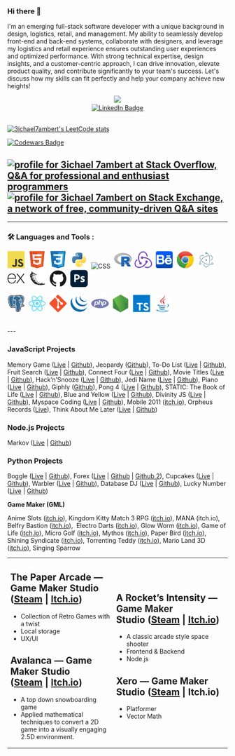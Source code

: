 ### Hi there 👋

I'm an emerging full-stack software developer with a unique background in design, logistics, retail, and management. My ability to seamlessly develop front-end and back-end systems, collaborate with designers, and leverage my logistics and retail experience ensures outstanding user experiences and optimized performance. With strong technical expertise, design insights, and a customer-centric approach, I can drive innovation, elevate product quality, and contribute significantly to your team's success. Let's discuss how my skills can fit perfectly and help your company achieve new heights!

  
<div id="header" align="center">
  <img src="https://media.giphy.com/media/EOmYN5kVP3W2Lyn6dx/giphy.gif" width="400"/>
</div>

<div id="header" align="center">
  <a href="https://www.linkedin.com/in/3ichael7ambert/">
    <img src="https://img.shields.io/badge/LinkedIn-blue?style=for-the-badge&logo=linkedin&logoColor=white" alt="LinkedIn Badge"/>
  </a>
</div><br>

<!-- Leetcode -->
[![3ichael7ambert's LeetCode stats](https://leetcode-stats-six.vercel.app/?username=3ichael7ambert)](https://github.com/3ichael7ambert/)

<!-- Codewars -->
[![Codewars Badge](https://www.codewars.com/users/3ichael7ambert/badges/large)](https://www.codewars.com/users/3ichael7ambert)

<!-- StackOverflow -->
<a href="https://stackoverflow.com/users/23144952/3ichael-7ambert"><img src="https://stackoverflow.com/users/flair/23144952.png" width="208" height="58" alt="profile for 3ichael 7ambert at Stack Overflow, Q&amp;A for professional and enthusiast programmers" title="profile for 3ichael 7ambert at Stack Overflow, Q&amp;A for professional and enthusiast programmers"></a>
<a href="https://stackexchange.com/users/30200640"><img src="https://stackexchange.com/users/flair/30200640.png" width="208" height="58" alt="profile for 3ichael 7ambert on Stack Exchange, a network of free, community-driven Q&amp;A sites" title="profile for 3ichael 7ambert on Stack Exchange, a network of free, community-driven Q&amp;A sites"></a>
<br>
---
<!--
<div data-iframe-width="150" data-iframe-height="270" data-share-badge-id="82c34d63-7850-46de-8b3f-7ef934728e93" data-share-badge-host="https://www.credly.com"></div><script type="text/javascript" async src="//cdn.credly.com/assets/utilities/embed.js"></script>
<div data-iframe-width="150" data-iframe-height="270" data-share-badge-id="02315c43-d9b0-4e23-8116-7efd7d16357f" data-share-badge-host="https://www.credly.com"></div><script type="text/javascript" async src="//cdn.credly.com/assets/utilities/embed.js"></script>
<div data-iframe-width="150" data-iframe-height="270" data-share-badge-id="abddb907-82ea-47d8-b799-0b596ba6ccd4" data-share-badge-host="https://www.credly.com"></div><script type="text/javascript" async src="//cdn.credly.com/assets/utilities/embed.js"></script>
<div data-iframe-width="150" data-iframe-height="270" data-share-badge-id="4f486306-2933-4267-8a3f-a0e34a18b9bf" data-share-badge-host="https://www.credly.com"></div><script type="text/javascript" async src="//cdn.credly.com/assets/utilities/embed.js"></script>
<div data-iframe-width="150" data-iframe-height="270" data-share-badge-id="5c52c1c6-3704-4835-af16-4b2240a1beb1" data-share-badge-host="https://www.credly.com"></div><script type="text/javascript" async src="//cdn.credly.com/assets/utilities/embed.js"></script>
<div data-iframe-width="150" data-iframe-height="270" data-share-badge-id="6fbc8556-3379-4a80-a2e8-6681780cd9d9" data-share-badge-host="https://www.credly.com"></div><script type="text/javascript" async src="//cdn.credly.com/assets/utilities/embed.js"></script>
<div data-iframe-width="150" data-iframe-height="270" data-share-badge-id="c9a69e29-c030-4bae-b505-b9c24619781f" data-share-badge-host="https://www.credly.com"></div><script type="text/javascript" async src="//cdn.credly.com/assets/utilities/embed.js"></script>
<div data-iframe-width="150" data-iframe-height="270" data-share-badge-id="b6a55ff5-3b11-4cb0-b608-3ec1485361e7" data-share-badge-host="https://www.credly.com"></div><script type="text/javascript" async src="//cdn.credly.com/assets/utilities/embed.js"></script>
<div data-iframe-width="150" data-iframe-height="270" data-share-badge-id="7ec284ac-097a-4370-aa3b-c37f313f7854" data-share-badge-host="https://www.credly.com"></div><script type="text/javascript" async src="//cdn.credly.com/assets/utilities/embed.js"></script>
-->


---
### :hammer_and_wrench: Languages and Tools :
<div>
  <img src="https://github.com/devicons/devicon/blob/master/icons/javascript/javascript-original.svg" title="Java" alt="Java" width="40" height="40"/>&nbsp;
  <img src="https://github.com/devicons/devicon/blob/master/icons/html5/html5-original.svg" title="HTML" alt="HTML" width="40" height="40"/>&nbsp;
  <img src="https://github.com/devicons/devicon/blob/master/icons/css3/css3-original.svg" title="CSS" alt="CSS" width="40" height="40"/>&nbsp;
  <img src="https://raw.githubusercontent.com/devicons/devicon/1119b9f84c0290e0f0b38982099a2bd027a48bf1/icons/python/python-original.svg" title="CSS" alt="CSS" width="40" height="40"/>&nbsp;  
  <img src="https://coal.gamemaker.io/sites/5d75794b3c84c70006700381/theme/images/og/thumbnail_gm_logo.png?1690458075" title="CSS" alt="CSS" width="40" height="40"/>&nbsp;
  <img src="https://raw.githubusercontent.com/devicons/devicon/1119b9f84c0290e0f0b38982099a2bd027a48bf1/icons/r/r-original.svg" title="CSS" alt="CSS" width="40" height="40"/>&nbsp;  
  <img src="https://raw.githubusercontent.com/devicons/devicon/1119b9f84c0290e0f0b38982099a2bd027a48bf1/icons/redux/redux-original.svg" title="CSS" alt="CSS" width="40" height="40"/>&nbsp;  
  <img src="https://raw.githubusercontent.com/devicons/devicon/1119b9f84c0290e0f0b38982099a2bd027a48bf1/icons/behance/behance-original.svg" title="CSS" alt="CSS" width="40" height="40"/>&nbsp;    
  <img src="https://raw.githubusercontent.com/devicons/devicon/1119b9f84c0290e0f0b38982099a2bd027a48bf1/icons/chrome/chrome-original.svg" title="CSS" alt="CSS" width="40" height="40"/>&nbsp;  
  <img src="https://raw.githubusercontent.com/devicons/devicon/1119b9f84c0290e0f0b38982099a2bd027a48bf1/icons/electron/electron-original.svg" title="CSS" alt="CSS" width="40" height="40"/>&nbsp;  
  <img src="https://raw.githubusercontent.com/devicons/devicon/1119b9f84c0290e0f0b38982099a2bd027a48bf1/icons/express/express-original.svg" title="CSS" alt="CSS" width="40" height="40"/>&nbsp;  
  <img src="https://raw.githubusercontent.com/devicons/devicon/1119b9f84c0290e0f0b38982099a2bd027a48bf1/icons/flask/flask-original.svg" title="CSS" alt="CSS" width="40" height="40"/>&nbsp;  
  <img src="https://raw.githubusercontent.com/devicons/devicon/1119b9f84c0290e0f0b38982099a2bd027a48bf1/icons/github/github-original.svg" title="CSS" alt="CSS" width="40" height="40"/>&nbsp;  
  <img src="https://raw.githubusercontent.com/devicons/devicon/1119b9f84c0290e0f0b38982099a2bd027a48bf1/icons/photoshop/photoshop-plain.svg" title="CSS" alt="CSS" width="40" height="40"/>&nbsp;  




  <img src="https://raw.githubusercontent.com/devicons/devicon/1119b9f84c0290e0f0b38982099a2bd027a48bf1/icons/postgresql/postgresql-original.svg" title="Postgres" alt="Postgres" width="40" height="40"/>&nbsp;
  <img src="https://github.com/devicons/devicon/blob/master/icons/react/react-original.svg" title="React" alt="React" width="40" height="40"/>&nbsp;
  <img src="https://github.com/devicons/devicon/blob/master/icons/git/git-plain.svg" title="Git" alt="Git" width="40" height="40"/>&nbsp;
  <img src="https://github.com/devicons/devicon/blob/master/icons/jquery/jquery-original.svg" title="jQuery" alt="jQuery" width="40" height="40"/>&nbsp;
  <img src="https://github.com/devicons/devicon/blob/master/icons/php/php-plain.svg" title="PHP" alt="PHP" width="40" height="40"/>&nbsp;
  <img src="https://github.com/devicons/devicon/blob/master/icons/nodejs/nodejs-original.svg" title="Nodejs" alt="Nodejs" width="40" height="40"/>&nbsp;
  <img src="https://github.com/devicons/devicon/blob/master/icons/typescript/typescript-original.svg" title="TypeScript" alt="TypeScript" width="40" height="40"/>&nbsp;
  <img src="https://raw.githubusercontent.com/devicons/devicon/1119b9f84c0290e0f0b38982099a2bd027a48bf1/icons/java/java-original.svg" title="Java" alt="Java" width="40" height="40"/>&nbsp;


</div><br>
--- <br>
   <h3>JavaScript Projects</h3>
<p>
    Memory Game (<a href="https://3ichael7ambert.github.io/9.5-JS-Memory-Game/" target="_blank">Live</a> | <a href="https://github.com/3ichael7ambert/9.5-JS-Memory-Game" target="_blank">Github</a>), 
    Jeopardy (<a href="https://github.com/3ichael7ambert/20-jeopardy-assessment" target="_blank">Github</a>), 
    To-Do List (<a href="https://3ichael7ambert.github.io/9.4-localStorage/" target="_blank">Live</a> | <a href="https://github.com/3ichael7ambert/9.4-localStorage" target="_blank">Github</a>), 
    Fruit Search (<a href="https://3ichael7ambert.github.io/16-fruit-search-project/" target="_blank">Live</a> | <a href="https://github.com/3ichael7ambert/16-fruit-search-project" target="_blank">Github</a>), 
    Connect Four (<a href="https://3ichael7ambert.github.io/17-2-this-connect-four-oo/" target="_blank">Live</a> | <a href="https://github.com/3ichael7ambert/17-2-this-connect-four-oo" target="_blank">Github</a>), 
    Movie Titles (<a href="https://3ichael7ambert.github.io/18-jQuery-exercise/" target="_blank">Live</a> | <a href="https://github.com/3ichael7ambert/18-jQuery-exercise" target="_blank">Github</a>), 
    Hack’n’Snooze (<a href="https://3ichael7ambert.github.io/21-hack-or-snooze/" target="_blank">Live</a> | <a href="https://github.com/3ichael7ambert/21-hack-or-snooze" target="_blank">Github</a>), 
    Jedi Name (<a href="https://3ichael7ambert.github.io/Jedi-jQuery/" target="_blank">Live</a> | <a href="https://github.com/3ichael7ambert/Jedi-jQuery" target="_blank">Github</a>), 
    Piano (<a href="https://3ichael7ambert.github.io/Piano-JS-v2/" target="_blank">Live</a> | <a href="https://github.com/3ichael7ambert/Piano-JS-v2" target="_blank">Github</a>), 
    Giphly (<a href="https://github.com/3ichael7ambert/10-Assesment---Meme-Machine" target="_blank">Github</a>), 
    Pong 4 (<a href="https://3ichael7ambert.github.io/pong-4p-v2/" target="_blank">Live</a> | <a href="https://github.com/3ichael7ambert/pong-4p-v2" target="_blank">Github</a>), 
    STATIC: The Book of Life (<a href="https://3ichael7ambert.github.io/bookoflife/" target="_blank">Live</a> | <a href="https://github.com/3ichael7ambert/bookoflife" target="_blank">Github</a>), 
    Blue and Yellow (<a href="https://3ichael7ambert.github.io/lambert-blue-n-yellow-portfolio/" target="_blank">Live</a> | <a href="https://github.com/3ichael7ambert/lambert-blue-n-yellow-portfolio" target="_blank">Github</a>), 
    Divinity JS (<a href="https://3ichael7ambert.github.io/divinity-js/" target="_blank">Live</a> | <a href="https://github.com/3ichael7ambert/divinity-js" target="_blank">Github</a>), 
    Myspace Coding (<a href="https://3ichael7ambert.github.io/DeadSexyMikey-MySpace/" target="_blank">Live</a> | <a href="https://github.com/3ichael7ambert/DeadSexyMikey-MySpace" target="_blank">Github</a>), 
    Mobile 2011 (<a href="https://3ichael7ambert.itch.io/mobile-template" target="_blank">itch.io</a>), 
    Orpheus Records (<a href="https://3ichael7ambert.itch.io/our-records-website" target="_blank">Live</a>), 
    Think About Me Later (<a href="https://3ichael7ambert.github.io/ThinkAboutItLater-Myspace/" target="_blank">Live</a> | <a href="https://github.com/3ichael7ambert/ThinkAboutItLater-Myspace" target="_blank">Github</a>)
</p>

<h3>Node.js Projects</h3>
<p>
    Markov (<a href="#" target="_blank">Live</a> | <a href="#" target="_blank">Github</a>)
</p>

<h3>Python Projects</h3>
<p>
    Boggle (<a href="#" target="_blank">Live</a> | <a href="https://github.com/3ichael7ambert/flask-boggle" target="_blank">Github</a>), 
    Forex (<a href="#" target="_blank">Live</a> | <a href="https://github.com/3ichael7ambert/25assesment-forex" target="_blank">Github</a> | <a href="https://github.com/3ichael7ambert/25assesment-forex-flask-js" target="_blank">Github 2</a>), 
    Cupcakes (<a href="#" target="_blank">Live</a> | <a href="https://github.com/3ichael7ambert/29-3-cupcakes-REST-JSON-API" target="_blank">Github</a>), 
    Warbler (<a href="#" target="_blank">Live</a> | <a href="https://github.com/3ichael7ambert/31-warbler" target="_blank">Github</a>), 
    Database DJ (<a href="#" target="_blank">Live</a> | <a href="https://github.com/3ichael7ambert/30-assesment-Database-dj" target="_blank">Github</a>), 
    Lucky Number (<a href="https://dashboard.render.com/web/srv-cilj1rmnqqlfm4c87680/deploys/dep-cj1hapk07spneut3ftb0" target="_blank">Live</a> | <a href="https://github.com/3ichael7ambert/33-assesment-lucky-number" target="_blank">Github</a>)
</p>




  
<b>Game Maker (GML)</b>
<p class="c27"><span>Anime Slots</span><span>&nbsp;(</span><span class="c7"><a class="c4" href="https://3ichael7ambert.itch.io/anime-slots" target="_blank">itch.io</a></span><span>), Kingdom Kitty Match 3 RPG (</span><span class="c7"><a class="c4" href="https://3ichael7ambert.itch.io/kingdom-kitty-rpg-match-3" target="_blank">itch.io</a></span><span>), MANA (itch.io), Belfry Bastion (</span><span class="c7"><a class="c4" href="https://3ichael7ambert.itch.io/divinity-belfry-bastion" target="_blank">itch.io</a></span><span>), &nbsp;Electro Darts (</span><span class="c7"><a class="c4" href="https://3ichael7ambert.itch.io/electro-darts" target="_blank">itch.io</a></span><span>), Glow Worm (</span><span class="c7"><a class="c4" href="https://3ichael7ambert.itch.io/glow-worms" target="_blank">itch.io</a></span><span>), Game of Life (</span><span class="c7"><a class="c4" href="https://3ichael7ambert.itch.io/game-of-life" target="_blank">itch.io</a></span><span>), Micro Golf (</span><span class="c7"><a class="c4" href="https://3ichael7ambert.itch.io/mini-golf" target="_blank">itch.io</a></span><span>), Mythos (</span><span class="c7"><a class="c4" href="https://3ichael7ambert.itch.io/mythos" target="_blank">itch.io</a></span><span>), Paper Bird (</span><span class="c7"><a class="c4" href="https://3ichael7ambert.itch.io/paper-bird" target="_blank">itch.io</a></span><span>), Shining Syndicate (</span><span class="c7"><a class="c4" href="https://3ichael7ambert.itch.io/shining-syndicate" target="_blank">itch.io</a></span><span>), Torrenting Teddy (</span><span class="c7"><a class="c4" href="https://3ichael7ambert.itch.io/torrenting-teddy" target="_blank">itch.io</a></span><span>), Mario Land 3D (</span><span class="c7"><a class="c4" href="https://3ichael7ambert.itch.io/super-mario-land-3d" target="_blank">itch.io</a></span><span class="c8">), Singing Sparrow</span></p>








<table class="c42"><tbody><tr class="c17"><td class="c50" colspan="1" rowspan="1"><h2 class="c5" id="h.yxcp9tgdbc6n"><span class="c15">The Paper Arcade </span><span class="c15 c20">— </span><span class="c15 c14 c20">Game Maker Studio </span><span class="c15 c20">(</span><span class="c7 c15 c20"><a class="c4" href="https://www.google.com/url?q=https://store.steampowered.com/app/2431420/The_Paper_Arcade_Singing_Sparrow/&amp;sa=D&amp;source=editors&amp;ust=1693097776613498&amp;usg=AOvVaw3MPGInbYzdc2lWQ__4ZX5D">Steam</a></span><span class="c15 c20">&nbsp;| </span><span class="c7 c15 c20"><a class="c4" href="https://www.google.com/url?q=https://3ichael7ambert.itch.io/the-paper-arcade&amp;sa=D&amp;source=editors&amp;ust=1693097776613621&amp;usg=AOvVaw1AZUI3ewbvcdR3bnkZ4OfQ">Itch.io</a></span><span class="c15 c20">)</span></h2><ul class="c1 lst-kix_vcc4mwshj7vf-0 start"><li class="c11 c35 li-bullet-0"><span class="c15 c20 c22">Collection of Retro Games with a twist</span></li><li class="c11 c35 li-bullet-0"><span class="c22 c15 c20">Local storage </span></li><li class="c11 c35 li-bullet-0"><span class="c22 c15 c20">UX/UI</span></li></ul><h2 class="c5" id="h.i0zqj64quc4r"><span class="c15">Avalanca </span><span class="c15 c20">— </span><span class="c15 c14 c20">Game Maker Studio </span><span class="c15 c20">(</span><span class="c7 c15 c20"><a class="c4" href="https://www.google.com/url?q=https://store.steampowered.com/app/2376430/A_Rockets_Intensity/&amp;sa=D&amp;source=editors&amp;ust=1693097776614391&amp;usg=AOvVaw1mzkFkJqosIjqAFlH5F88K">Steam</a></span><span class="c15 c20">&nbsp;| </span><span class="c7 c15 c20"><a class="c4" href="https://www.google.com/url?q=https://3ichael7ambert.itch.io/divinity-resort&amp;sa=D&amp;source=editors&amp;ust=1693097776614568&amp;usg=AOvVaw1tFqSinyrCMAYMm_F3Oaao">Itch.io</a></span><span class="c15 c20">)</span></h2><ul class="c1 lst-kix_9p6fjpeppo06-0 start"><li class="c27 c35 li-bullet-0"><span class="c8">A top down snowboarding game</span></li><li class="c27 c35 li-bullet-0"><span>Applied mathematical techniques to convert a 2D game into a visually engaging 2.5D environment.</span></li></ul></td><td class="c52" colspan="1" rowspan="1"><h2 class="c5 c26" id="h.uifgitc8gtwa"><span class="c15">A Rocket’s Intensity </span><span class="c15 c20">— </span><span class="c15 c14 c20">Game Maker Studio</span><span class="c15 c20">&nbsp;(</span><span class="c7 c15 c20"><a class="c4" href="https://www.google.com/url?q=https://store.steampowered.com/app/2435520/Avalanca/&amp;sa=D&amp;source=editors&amp;ust=1693097776615320&amp;usg=AOvVaw1hez_ym6EiMmHqSbCwsnat">Steam</a></span><span class="c15 c20">&nbsp;| </span><span class="c7 c15 c20"><a class="c4" href="https://www.google.com/url?q=https://3ichael7ambert.itch.io/a-rockets-intensity&amp;sa=D&amp;source=editors&amp;ust=1693097776615460&amp;usg=AOvVaw3wEs6j1MlPc0w9u7wJmaWh">Itch.io</a></span><span class="c38 c15 c20 c23">)</span></h2><ul class="c1 lst-kix_7q9dhg5lfwx5-0 start"><li class="c11 c25"><span class="c22 c15 c20">A classic arcade style space shooter</span></li><li class="c11 c25"><span class="c22 c15 c20">Frontend &amp; Backend</span></li><li class="c11 c25"><span class="c22 c15 c20">Node.js</span></li></ul><h2 class="c5 c26" id="h.z7vwezfvavh6"><span class="c15">Xero </span><span class="c15 c20">— </span><span class="c15 c14 c20">Game Maker Studio </span><span class="c15 c20">(</span><span class="c7 c15 c20"><a class="c4" href="https://www.google.com/url?q=https://store.steampowered.com/app/2440580/Xero/&amp;sa=D&amp;source=editors&amp;ust=1693097776616050&amp;usg=AOvVaw02vJj9nMAk0Ivg92ZeelH0">Steam</a></span><span class="c15 c20">&nbsp;| Itch.io)</span></h2><ul class="c1 lst-kix_9p6fjpeppo06-0"><li class="c11 c25"><span class="c22 c15 c20">Platformer</span></li><li class="c11 c25"><span class="c15">Vector Math</span></li></ul></td></tr></tbody></table>




